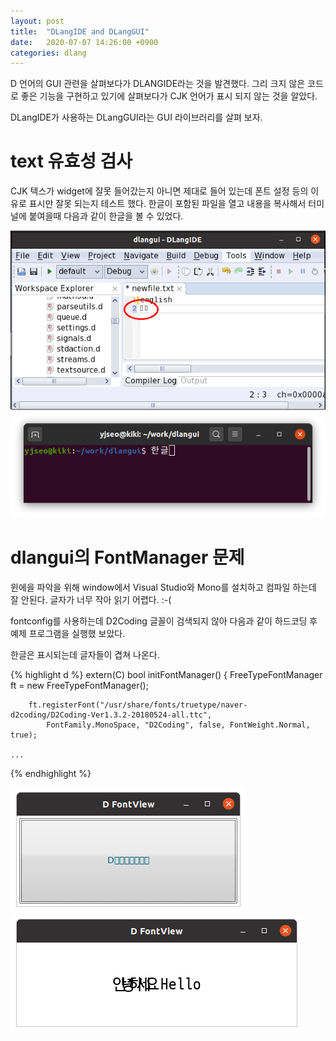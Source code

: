 ```yaml
---
layout: post
title:  "DLangIDE and DLangGUI"
date:   2020-07-07 14:26:00 +0900
categories: dlang
---
```


D 언어의 GUI 관련을 살펴보다가 DLANGIDE라는 것을 발견했다.
그리 크지 않은 코드로 좋은 기능을 구현하고 있기에 살펴보다가
CJK 언어가 표시 되지 않는 것을 알았다.

DLangIDE가 사용하는 DLangGUI라는 GUI 라이브러리를 살펴 보자.

# text 유효성 검사

CJK 텍스가 widget에 잘못 들어갔는지 아니면 제대로 들어 있는데
폰트 설정 등의 이유로 표시만 잘못 되는지 테스트 했다.
한글이 포함된 파일을 열고 내용을 복사해서 터미널에 붙여을때
다음과 같이 한글을 볼 수 있었다.

 ![DLangIDE CJK 텍스트](/image/dlangide-editor.png)
 ![DLangIDE 터미널 복사](/image/terminal-cjk-paste.png)

# dlangui의 FontManager 문제

윈에을 파악을 위해 window에서 Visual Studio와 Mono를 설치하고
컴파일 하는데 잘 안된다. 글자가 너무 작아 읽기 어렵다. :-(

fontconfig를 사용하는데 D2Coding 글꼴이 검색되지 않아
다음과 같이 하드코딩 후 예제 프로그램을 실행했 보았다.

한글은 표시되는데 글자들이 겹쳐 나온다.

{% highlight d %}
    extern(C) bool initFontManager() {
        FreeTypeFontManager ft = new FreeTypeFontManager();

        ft.registerFont("/usr/share/fonts/truetype/naver-d2coding/D2Coding-Ver1.3.2-20180524-all.ttc",
            FontFamily.MonoSpace, "D2Coding", false, FontWeight.Normal, true);

    ...
{% endhighlight %}

 ![DLangUI CJK 텍스트 1](/image/dlangui-cjk1.png)
 ![DLangUI CJK 텍스트 2](/image/dlangui-cjk2.png)
